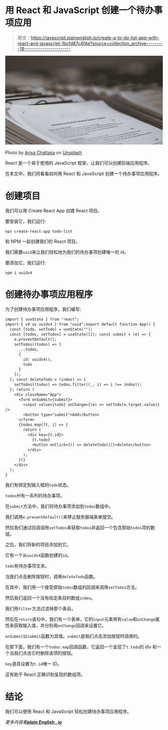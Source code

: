 # 用 React 和 JavaScript 创建一个待办事项应用

> 原文：<https://javascript.plainenglish.io/create-a-to-do-list-app-with-react-and-javascript-1bcfd87c4f4e?source=collection_archive---------18----------------------->

![](img/ecd9a4c87f71214879b1e15b9996bb84.png)

Photo by [Arisa Chattasa](https://unsplash.com/@golfarisa?utm_source=medium&utm_medium=referral) on [Unsplash](https://unsplash.com?utm_source=medium&utm_medium=referral)

React 是一个易于使用的 JavaScript 框架，让我们可以创建前端应用程序。

在本文中，我们将看看如何用 React 和 JavaScript 创建一个待办事项应用程序。

# 创建项目

我们可以用 Create React App 创建 React 项目。

要安装它，我们运行:

```
npx create-react-app todo-list
```

和 NPM 一起创建我们的 React 项目。

我们需要`uuid`来让我们轻松地为我们的待办事项创建唯一的 id。

要添加它，我们运行:

```
npm i uuidv4
```

# 创建待办事项应用程序

为了创建待办事项应用程序，我们编写:

```
import { useState } from "react";
import { v4 as uuidv4 } from "uuid";export default function App() {
  const [todo, setTodo] = useState("");
  const [todos, setTodos] = useState([]); const submit = (e) => {
    e.preventDefault();
    setTodos((todos) => [
      ...todos,
      {
        id: uuidv4(),
        todo
      }
    ]);
  }; const deleteTodo = (index) => {
    setTodos((todos) => todos.filter((_, i) => i !== index));
  }; return (
    <div className="App">
      <form onSubmit={submit}>
        <input value={todo} onChange={(e) => setTodo(e.target.value)} />
        <button type="submit">Add</button>
      </form>
      {todos.map((t, i) => {
        return (
          <div key={t.id}>
            {t.todo}
            <button onClick={() => deleteTodo(i)}>delete</button>
          </div>
        );
      })}
    </div>
  );
}
```

我们有绑定到输入框的`todo`状态。

`todos`州有一系列的待办事项。

在`submit`方法中，我们将待办事项添加到`todos`数组中。

我们调用`e.preventDefault()`来停止服务器端表单提交。

然后我们通过回调调用`setTodos`来获取`todos`并返回一个包含原始`todos`项的数组。

之后，我们将新的项目添加到它。

它有一个从`uuidv4`函数创建的`id`。

`todo`有待办事项文本。

当我们点击删除按钮时，调用`deleteTodo`函数。

在其中，我们用一个接受原始`todos`数组的回调来调用`setTodos`方法。

然后我们返回一个没有给定条目的数组`index`。

我们用`filter`方法过滤掉那个条目。

然后在`return`语句中，我们有一个表单，它的`input`元素带有`value`和`onChange`属性来获取输入值，并分别用`onChange`回调来设置它。

`onSubmit`以`submit`函数为其值。`submit`是我们点击添加按钮时调用的。

在那下面，我们有一个`todos.map`回调函数，它返回一个呈现了`t.todo`的 div 和一个当我们点击它时删除该项的按钮。

`key`道具设置为`t.id`唯一 ID。

这有助于 React 正确识别呈现的数组项。

# 结论

我们可以使用 React 和 JavaScript 轻松创建待办事项应用程序。

*更多内容看*[***plain English . io***](https://plainenglish.io/)